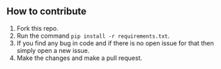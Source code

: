 ## How to contribute

1. Fork this repo.
2. Run the command `pip install -r requirements.txt`.
3. If you find any bug in code and if there is no open issue for that then simply open a new issue.
4. Make the changes and make a pull request.
